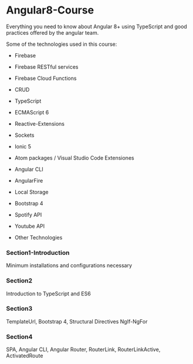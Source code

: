 # Angular8-Course

Everything you need to know about Angular 8+ using TypeScript and good practices offered by the angular team.

Some of the technologies used in this course:

- Firebase   

- Firebase RESTful services

- Firebase Cloud Functions

- CRUD

- TypeScript   

- ECMAScript 6   

- Reactive-Extensions   

- Sockets   

- Ionic 5

- Atom packages / Visual Studio Code Extensiones 

- Angular CLI

- AngularFire

- Local Storage

- Bootstrap 4

- Spotify API

- Youtube API

- Other Technologies

### Section1-Introduction
Minimum installations and configurations necessary

### Section2
Introduction to TypeScript and ES6

### Section3
TemplateUrl, Bootstrap 4, Structural Directives NgIf-NgFor

### Section4
SPA, Angular CLI, Angular Router, RouterLink, RouterLinkActive, ActivatedRoute

